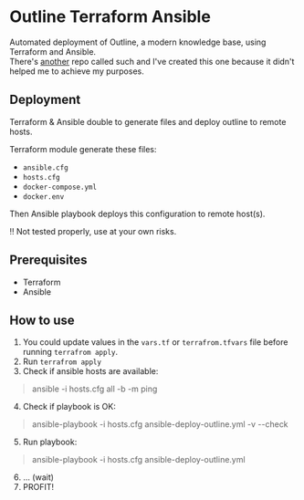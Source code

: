 # Outline Terraform Ansible

Automated deployment of Outline, a modern knowledge base, using Terraform and Ansible.<br>
There's [another](https://github.com/rjsgn/outline-terraform-ansible) repo called such and I've created this one because it didn't helped me to achieve my purposes.

## Deployment 

Terraform & Ansible double to generate files and deploy outline to remote hosts.

Terraform module generate these files:
- `ansible.cfg`
- `hosts.cfg`
- `docker-compose.yml`
- `docker.env` 

Then Ansible playbook deploys this configuration to remote host(s).

‼️ Not tested properly, use at your own risks.

## Prerequisites

* Terraform
* Ansible

## How to use

1. You could update values in the `vars.tf` or `terrafrom.tfvars` file before running `terrafrom apply`.
2. Run `terrafrom apply`
3. Check if ansible hosts are available:
> ansible -i hosts.cfg all -b -m ping 
4. Check if playbook is OK:
> ansible-playbook -i hosts.cfg ansible-deploy-outline.yml -v --check
5. Run playbook:
> ansible-playbook -i hosts.cfg ansible-deploy-outline.yml 
6. ... (wait)
7. PROFIT!
